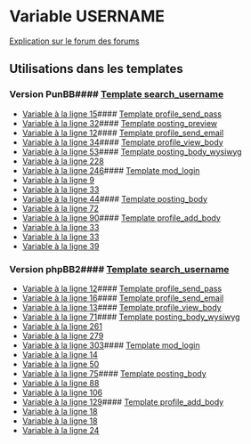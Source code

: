 # Variable USERNAME
[Explication sur le forum des forums](http://forum.forumactif.com/t294113-listing-des-variables#USERNAME)
## Utilisations dans les templates
### Version PunBB#### [Template search_username](punbb/search_username.md)
* [Variable à la ligne 15](../punbb/search_username.tpl#L15)#### [Template profile_send_pass](punbb/profile_send_pass.md)
* [Variable à la ligne 32](../punbb/profile_send_pass.tpl#L32)#### [Template posting_preview](punbb/posting_preview.md)
* [Variable à la ligne 12](../punbb/posting_preview.tpl#L12)#### [Template profile_send_email](punbb/profile_send_email.md)
* [Variable à la ligne 34](../punbb/profile_send_email.tpl#L34)#### [Template profile_view_body](punbb/profile_view_body.md)
* [Variable à la ligne 53](../punbb/profile_view_body.tpl#L53)#### [Template posting_body_wysiwyg](punbb/posting_body_wysiwyg.md)
* [Variable à la ligne 228](../punbb/posting_body_wysiwyg.tpl#L228)
* [Variable à la ligne 246](../punbb/posting_body_wysiwyg.tpl#L246)#### [Template mod_login](punbb/mod_login.md)
* [Variable à la ligne 9](../punbb/mod_login.tpl#L9)
* [Variable à la ligne 33](../punbb/mod_login.tpl#L33)
* [Variable à la ligne 44](../punbb/mod_login.tpl#L44)#### [Template posting_body](punbb/posting_body.md)
* [Variable à la ligne 72](../punbb/posting_body.tpl#L72)
* [Variable à la ligne 90](../punbb/posting_body.tpl#L90)#### [Template profile_add_body](punbb/profile_add_body.md)
* [Variable à la ligne 33](../punbb/profile_add_body.tpl#L33)
* [Variable à la ligne 33](../punbb/profile_add_body.tpl#L33)
* [Variable à la ligne 39](../punbb/profile_add_body.tpl#L39)
### Version phpBB2#### [Template search_username](subsilver/search_username.md)
* [Variable à la ligne 12](../subsilver/search_username.tpl#L12)#### [Template profile_send_pass](subsilver/profile_send_pass.md)
* [Variable à la ligne 16](../subsilver/profile_send_pass.tpl#L16)#### [Template profile_send_email](subsilver/profile_send_email.md)
* [Variable à la ligne 13](../subsilver/profile_send_email.tpl#L13)#### [Template profile_view_body](subsilver/profile_view_body.md)
* [Variable à la ligne 71](../subsilver/profile_view_body.tpl#L71)#### [Template posting_body_wysiwyg](subsilver/posting_body_wysiwyg.md)
* [Variable à la ligne 261](../subsilver/posting_body_wysiwyg.tpl#L261)
* [Variable à la ligne 279](../subsilver/posting_body_wysiwyg.tpl#L279)
* [Variable à la ligne 303](../subsilver/posting_body_wysiwyg.tpl#L303)#### [Template mod_login](subsilver/mod_login.md)
* [Variable à la ligne 14](../subsilver/mod_login.tpl#L14)
* [Variable à la ligne 50](../subsilver/mod_login.tpl#L50)
* [Variable à la ligne 75](../subsilver/mod_login.tpl#L75)#### [Template posting_body](subsilver/posting_body.md)
* [Variable à la ligne 88](../subsilver/posting_body.tpl#L88)
* [Variable à la ligne 106](../subsilver/posting_body.tpl#L106)
* [Variable à la ligne 129](../subsilver/posting_body.tpl#L129)#### [Template profile_add_body](subsilver/profile_add_body.md)
* [Variable à la ligne 18](../subsilver/profile_add_body.tpl#L18)
* [Variable à la ligne 18](../subsilver/profile_add_body.tpl#L18)
* [Variable à la ligne 24](../subsilver/profile_add_body.tpl#L24)